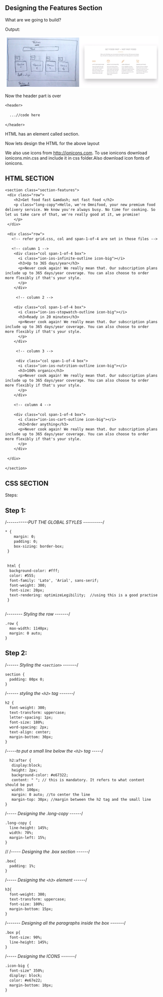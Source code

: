 ## Designing the Features Section

What are we going to build?

Output: 

![Features Section](images/features.png "Final Result")

Now the header part is over

```
<header> 
  
  ...//code here
  
</header>
```

HTML has an element called section. 

Now lets design the HTML for the above layout

We also use icons from http://ionicons.com. To use ionicons download ionicons.min.css and include it in css folder.Also download icon fonts of ionicons.

## HTML SECTION

```
<section class="section-features">
 <div class="row">
    <h2>Get food fast &amdash; not fast food </h2>
    <p class="long-copy">Hello, we're Omnifood, your new premium food delivery service. We know you're always busy. No time for cooking. So let us take care of that, we're really good at it, we promise!
    </p>
 </div>

 <div class="row">
   <!-- refer grid.css, col and span-1-of-4 are set in those files -->
   
   <!-- column 1 -->
    <div class="col span-1-of-4 box">
      <i class="ion-ios-infinite-outline icon-big"></i>
      <h3>Up to 365 days/year</h3>
      <p>Never cook again! We really mean that. Our subscription plans include up to 365 days/year coverage. You can also choose to order more flexibly if that's your style. 
      </p>      
    </div>
      
     <!-- column 2 --> 

    <div class="col span-1-of-4 box">
      <i class="ion-ios-stopwatch-outline icon-big"></i>
      <h3>Ready in 20 minutes</h3>
      <p>Never cook again! We really mean that. Our subscription plans include up to 365 days/year coverage. You can also choose to order more flexibly if that's your style. 
      </p>      
    </div>

     <!-- column 3 -->

     <div class="col span-1-of-4 box">
      <i class="ion-ios-nutrition-outline icon-big"></i>
      <h3>100% organic</h3>
      <p>Never cook again! We really mean that. Our subscription plans include up to 365 days/year coverage. You can also choose to order more flexibly if that's your style. 
      </p>      
    </div>

    <!-- column 4 -->

    <div class="col span-1-of-4 box">
      <i class="ion-ios-cart-outline icon-big"></i>
      <h3>Order anything</h3>
      <p>Never cook again! We really mean that. Our subscription plans include up to 365 days/year coverage. You can also choose to order more flexibly if that's your style. 
      </p>      
    </div>

 </div>

</section>
```

## CSS SECTION

Steps:

## Step 1:

/*-----------PUT THE GLOBAL STYLES ----------*/

```
* {
    margin: 0;
    padding: 0;
    box-sizing: border-box;
 }


 html {
  background-color: #fff;
  color: #555;
  font-family: 'Lato', 'Arial', sans-serif;
  font-weight: 300;
  font-size: 20px;
  text-rendering: optimizeLegibility;  //using this is a good practise
 }
 
```

 /*-------- Styling the row -------*/

```
.row {
  max-width: 1140px;
  margin: 0 auto;
}
```

## Step 2:

/*------ Styling the ```<section>``` -------*/
  
```
section {
  padding: 80px 0;
}
```

/*------ styling the ```<h2>``` tag -------*/

```
h2 {
  font-weight: 300;
  text-transform: uppercase;
  letter-spacing: 1px;
  font-size: 180%;
  word-spacing: 2px;
  text-align: center;
  margin-bottom: 30px;
}
```

/*-----to put a small line below the ```<h2>``` tag -----*/

```
  h2:after {
   display:block;
   height: 2px;
   background-color: #e67322;
   content: " "; // this is mandatory. It refers to what content should be put
   width: 100px;
   margin: 0 auto; //to center the line
   margin-top: 30px; //margin between the h2 tag and the small line
}
```

/*----- Designing the .long-copy ------*/

```
.long-copy {
  line-height: 145%;
  width: 70%; 
  margin-left: 15%;
}
```

// /*----- Designing the .box section ------*/

```
.box{
  padding: 1%;
}
```

/*----- Designing the ```<h3>``` element ------*/

```
h3{
  font-weight: 300;
  text-transform: uppercase;
  font-size: 100%;
  margin-bottom: 15px;
}
```

/*------- Designing all the paragraphs inside the box -------*/

```
.box p{
  font-size: 90%;
  line-height: 145%;  
}
```

/*----- Designing the ICONS -------*/

```
.icon-big {
  font-size" 350%;
  display: block;
  color: #e67e22;
  margin-bottom: 10px;
}
```
